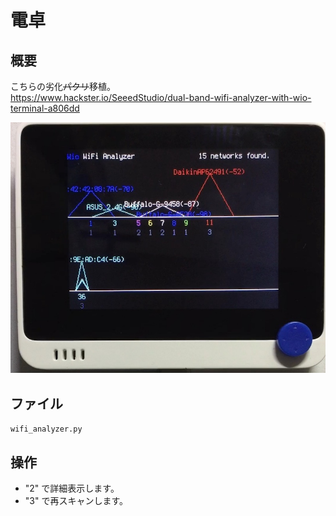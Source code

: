 # 電卓

## 概要
こちらの劣化~~パクリ~~移植。<br/>
https://www.hackster.io/SeeedStudio/dual-band-wifi-analyzer-with-wio-terminal-a806dd

[![YouTube](./WifiAnalyzer.jpg)](https://www.youtube.com/watch?v=)

## ファイル
   `wifi_analyzer.py`

## 操作
- "2" で詳細表示します。
- "3" で再スキャンします。
